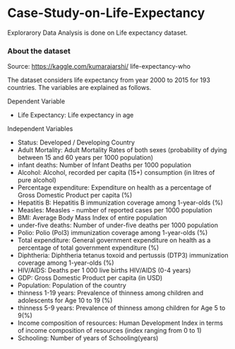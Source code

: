# Case-Study-on-Life-Expectancy 

Explorarory Data Analysis is done on Life expectancy dataset.

### About the dataset 
Source: https://kaggle.com/kumarajarshi/ life-expectancy-who 


The dataset considers life expectancy from year 2000 to 2015 for 193 countries. The variables are explained as follows.

Dependent Variable
- Life Expectancy: Life expectancy in age


Independent Variables
- Status: Developed / Developing Country
- Adult Mortality: Adult Mortality Rates of both sexes (probability of dying between 15 and 60 years per 1000
population)
- infant deaths: Number of Infant Deaths per 1000 population
- Alcohol: Alcohol, recorded per capita (15+) consumption (in litres of pure alcohol)
- Percentage expenditure: Expenditure on health as a percentage of Gross Domestic Product per capita (%)
- Hepatitis B: Hepatitis B immunization coverage among 1-year-olds (%)
- Measles: Measles - number of reported cases per 1000 population
- BMI: Average Body Mass Index of entire population
- under-five deaths: Number of under-five deaths per 1000 population
- Polio: Polio (Pol3) immunization coverage among 1-year-olds (%)
- Total expenditure: General government expenditure on health as a percentage of total government expenditure
(%)
- Diphtheria: Diphtheria tetanus toxoid and pertussis (DTP3) immunization coverage among 1-year-olds (%)
- HIV/AIDS: Deaths per 1 000 live births HIV/AIDS (0-4 years)
- GDP: Gross Domestic Product per capita (in USD)
- Population: Population of the country
- thinness 1-19 years: Prevalence of thinness among children and adolescents for Age 10 to 19 (%)
- thinness 5-9 years: Prevalence of thinness among children for Age 5 to 9(%)
- Income composition of resources: Human Development Index in terms of income composition of resources (index
ranging from 0 to 1)
- Schooling: Number of years of Schooling(years)
